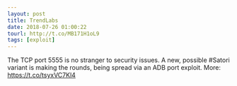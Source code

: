 ```yaml
---
layout: post
title: TrendLabs
date: 2018-07-26 01:00:22
tourl: http://t.co/MB171H1oL9
tags: [exploit]
---
```

The TCP port 5555 is no stranger to security issues. A new, possible #Satori variant is making the rounds, being spread via an ADB port exploit. More: https://t.co/tsyxVC7Kl4